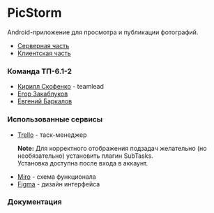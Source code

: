 # PicStorm
Android-приложение для просмотра и публикации фотографий.

<ul>
  <li><a href="https://github.com/Puroktor/PicStorm-Backend" target="_blank">Серверная часть</a></li>
  <li><a href="https://github.com/Yokunnn/PicStorm-Frontend" target="_blank">Клиентская часть</a></li>
</ul>

### Команда ТП-6.1-2
<ul>
  <li><a href="https://vk.com/goosepusher" target="_blank">Кирилл Скофенко</a> - teamlead</li>
  <li><a href="https://vk.com/crinzhulka" target="_blank">Егор Закаблуков</a></li>
  <li><a href="https://vk.com/eubarkalov" target="_blank">Евгений Баркалов</a></li>
</ul>

### Использованные сервисы
<ul>
  <li>
    <a href="https://trello.com/b/wCmoJOe9/picstorm-board" target="_blank">Trello</a><span> - таск-менеджер</span>
    <p><b>Note:</b> Для корректного отображения подзадач желательно (но необязательно) установить плагин SubTasks.<br/>Установка доступна после входа в аккаунт.</p>
  </li>
  <li><a href="https://miro.com/app/board/uXjVMe7SI7o=/" target="_blank">Miro</a> - схема функционала</li>
  <li><a href="https://www.figma.com/file/gzrFreOIXap1I7hpizGJG6/PicStorm" target="_blank">Figma</a> - дизайн интерфейса</li>
</ul>

### Документация
<ul>
</ul>
